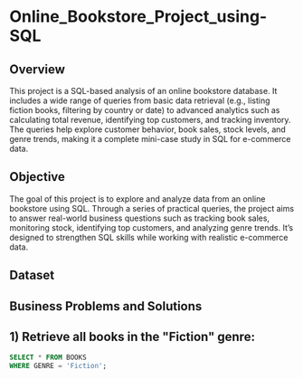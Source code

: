 # Online_Bookstore_Project_using-SQL

## Overview
This project is a SQL-based analysis of an online bookstore database. It includes a wide range of queries from basic data retrieval (e.g., listing fiction books, filtering by country or date) to advanced analytics such as calculating total revenue, identifying top customers, and tracking inventory. The queries help explore customer behavior, book sales, stock levels, and genre trends, making it a complete mini-case study in SQL for e-commerce data.

## Objective
The goal of this project is to explore and analyze data from an online bookstore using SQL. Through a series of practical queries, the project aims to answer real-world business questions such as tracking book sales, monitoring stock, identifying top customers, and analyzing genre trends. It’s designed to strengthen SQL skills while working with realistic e-commerce data.

## Dataset

## Business Problems and Solutions

## 1) Retrieve all books in the "Fiction" genre:
``` sql
SELECT * FROM BOOKS
WHERE GENRE = 'Fiction';
```
